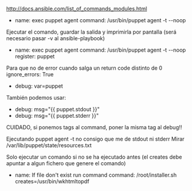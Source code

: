 http://docs.ansible.com/list_of_commands_modules.html

- name: exec puppet agent
  command: /usr/bin/puppet agent -t --noop


Ejecutar el comando, guardar la salida y imprimirla por pantalla (será necesario pasar -v al ansible-playbook)
- name: exec puppet agent
  command: /usr/bin/puppet agent -t --noop
  register: puppet

Para que no de error cuando salga un return code distinto de 0
ignore_errors: True


- debug: var=puppet

También podemos usar:
- debug: msg="{{ puppet.stdout }}"
- debug: msg="{{ puppet.stderr }}"

CUIDADO, si ponemos tags al command, poner la misma tag al debug!!

Ejecutando puppet agent -t no consigo que me de stdout ni stderr
Mirar /var/lib/puppet/state/resources.txt


Solo ejecutar un comando si no se ha ejecutado antes (el creates debe apuntar a algun fichero que genere el comando)
- name: If file don't exist run command
  command: /root/installer.sh creates=/usr/bin/wkhtmltopdf


